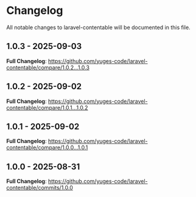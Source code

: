 # Changelog

All notable changes to laravel-contentable will be documented in this file.

## 1.0.3 - 2025-09-03

**Full Changelog**: https://github.com/yuges-code/laravel-contentable/compare/1.0.2...1.0.3

## 1.0.2 - 2025-09-02

**Full Changelog**: https://github.com/yuges-code/laravel-contentable/compare/1.0.1...1.0.2

## 1.0.1 - 2025-09-02

**Full Changelog**: https://github.com/yuges-code/laravel-contentable/compare/1.0.0...1.0.1

## 1.0.0 - 2025-08-31

**Full Changelog**: https://github.com/yuges-code/laravel-contentable/commits/1.0.0
